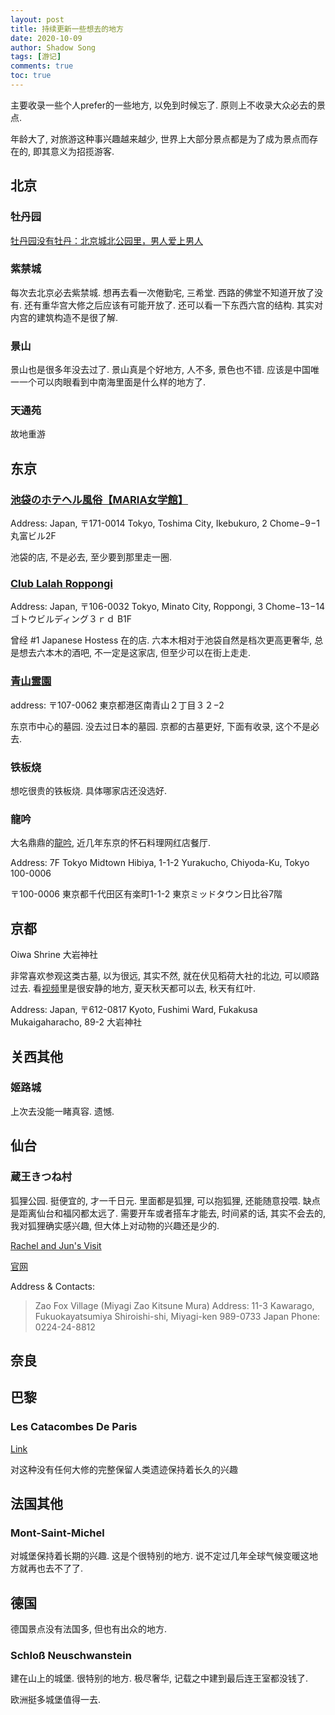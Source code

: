 ```yaml
---
layout: post
title: 持续更新一些想去的地方
date: 2020-10-09
author: Shadow Song
tags: [游记]
comments: true
toc: true
---
```


主要收录一些个人prefer的一些地方, 以免到时候忘了. 原则上不收录大众必去的景点. 

年龄大了, 对旅游这种事兴趣越来越少, 世界上大部分景点都是为了成为景点而存在的, 即其意义为招揽游客. 

## 北京

### 牡丹园

[牡丹园没有牡丹：北京城北公园里，男人爱上男人](https://www.douban.com/note/780196983/)

### 紫禁城

每次去北京必去紫禁城. 想再去看一次倦勤宅, 三希堂. 西路的佛堂不知道开放了没有.  还有重华宫大修之后应该有可能开放了. 还可以看一下东西六宫的结构. 其实对内宫的建筑构造不是很了解. 

### 景山

景山也是很多年没去过了. 景山真是个好地方, 人不多, 景色也不错. 应该是中国唯一一个可以肉眼看到中南海里面是什么样的地方了. 

### 天通苑

故地重游

## 东京


### [池袋のホテヘル風俗【MARIA女学館】](https://ikebukuro-maria.com/)

Address: Japan, 〒171-0014 Tokyo, Toshima City, Ikebukuro, 2 Chome−9−1 丸富ビル2F

池袋的店, 不是必去, 至少要到那里走一圈. 

### [Club Lalah Roppongi](https://www.chick.co.jp/roppongi/en/)

Address: Japan, 〒106-0032 Tokyo, Minato City, Roppongi, 3 Chome−13−14 ゴトウビルディング３ｒｄ B1F

曾经 #1 Japanese Hostess 在的店. 六本木相对于池袋自然是档次更高更奢华, 总是想去六本木的酒吧, 不一定是这家店, 但至少可以在街上走走. 

### [青山霊園](https://www.tokyo-park.or.jp/reien/park/index072.html)

address: 〒107-0062 東京都港区南青山２丁目３２−2

东京市中心的墓园. 没去过日本的墓园. 京都的古墓更好, 下面有收录, 这个不是必去. 

### 铁板烧

想吃很贵的铁板烧. 具体哪家店还没选好. 

### 龍吟

大名鼎鼎的[龍吟](http://www.nihonryori-ryugin.com/), 近几年东京的怀石料理网红店餐厅. 

Address: 7F Tokyo Midtown Hibiya, 1-1-2 Yurakucho,
Chiyoda-Ku, Tokyo 100-0006

〒100-0006
東京都千代田区有楽町1-1-2
東京ミッドタウン日比谷7階


## 京都
Oiwa Shrine
大岩神社

非常喜欢参观这类古墓, 以为很远, 其实不然, 就在伏见稻荷大社的北边, 可以顺路过去.  看[视频](https://www.youtube.com/watch?v=mlLpAqskBQo&ab_channel=AnnaFilmProduction)里是很安静的地方, 夏天秋天都可以去, 秋天有红叶. 

Address: Japan, 〒612-0817 Kyoto, Fushimi Ward, Fukakusa Mukaigaharacho, 89-2 大岩神社



## 关西其他

### 姬路城

上次去没能一睹真容. 遗憾. 

## 仙台

### 蔵王きつね村

狐狸公园.  挺便宜的, 才一千日元. 里面都是狐狸, 可以抱狐狸, 还能随意投喂. 缺点是距离仙台和福冈都太远了. 需要开车或者搭车才能去, 时间紧的话, 其实不会去的, 我对狐狸确实感兴趣, 但大体上对动物的兴趣还是少的. 

[Rachel and Jun's Visit](https://www.youtube.com/watch?v=92wtDKCtOiU&ab_channel=RachelandJun)

[官网](http://zao-fox-village.com/en)

Address & Contacts: 

> Zao Fox Village (Miyagi Zao Kitsune Mura)
> Address:
> 11-3 Kawarago, Fukuokayatsumiya
> Shiroishi-shi, Miyagi-ken 989-0733 Japan
> Phone:
> 0224-24-8812

## 奈良



## 巴黎

### Les Catacombes De Paris

[Link](https://www.catacombes.paris.fr/en)

对这种没有任何大修的完整保留人类遗迹保持着长久的兴趣

## 法国其他

### Mont-Saint-Michel

对城堡保持着长期的兴趣. 这是个很特别的地方. 说不定过几年全球气候变暖这地方就再也去不了了. 

## 德国

德国景点没有法国多, 但也有出众的地方. 

### Schloß Neuschwanstein

建在山上的城堡. 很特别的地方. 极尽奢华, 记载之中建到最后连王室都没钱了. 

欧洲挺多城堡值得一去. 











